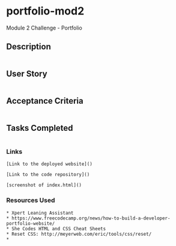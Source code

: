 # portfolio-mod2
Module 2 Challenge - Portfolio

## Description

```

```
## User Story

```

```

## Acceptance Criteria

```

```

## Tasks Completed 

```

```

### Links

```
[Link to the deployed website]()

[Link to the code repository]()

[screenshot of index.html]()
```

### Resources Used

```
* Xpert Leaning Assistant
* https://www.freecodecamp.org/news/how-to-build-a-developer-portfolio-website/
* She Codes HTML and CSS Cheat Sheets
* Reset CSS: http://meyerweb.com/eric/tools/css/reset/ 
*
```